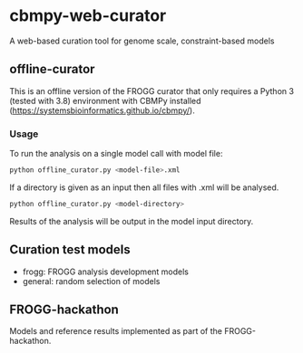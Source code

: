 # cbmpy-web-curator
A web-based curation tool for genome scale, constraint-based models

## offline-curator

This is an offline version of the FROGG curator that only requires a Python 3 (tested with 3.8) environment with CBMPy installed (https://systemsbioinformatics.github.io/cbmpy/).

### Usage
To run the analysis on a single model call with model file:
```bash
python offline_curator.py <model-file>.xml
```

If a directory is given as an input then all files with .xml will be analysed.
```bash
python offline_curator.py <model-directory>
```

Results of the analysis will be output in the model input directory.


## Curation test models
- frogg: FROGG analysis development models
- general: random selection of models


## FROGG-hackathon
Models and reference results implemented as part of the FROGG-hackathon.



